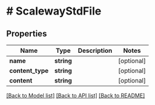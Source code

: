 # # ScalewayStdFile

## Properties

Name | Type | Description | Notes
------------ | ------------- | ------------- | -------------
**name** | **string** |  | [optional]
**content_type** | **string** |  | [optional]
**content** | **string** |  | [optional]

[[Back to Model list]](../../README.md#models) [[Back to API list]](../../README.md#endpoints) [[Back to README]](../../README.md)

